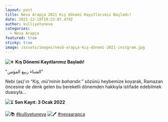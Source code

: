 ```yaml
---
layout: post
title: Neva Arapça 2021 Kış Dönemi Kayıtlarımız Başladı!
date: 2021-12-19T19:23:07.479Z
author: kulliyetuneva
categories:
  - Neva Arapça
featured: true
sticky: true
image: /assets/images/nevâ-arapça-kış-dönemi-2021-i̇nstgram.jpg
---
```

<!--StartFragment-->

![❄](https://www.facebook.com/images/emoji.php/v9/t2e/1/16/2744.png) **Kış Dönemi Kayıtlarımız Başladı!**

"الشتاء ربيع المؤمن"

Nebi (as)'ın *“Kış, mü'minin baharıdır.”* sözünü heybemize koyarak, Ramazan öncesine de denk gelen bu bereketli dönemden hakkıyla istifade edebilmek duasıyla...

![⏳](https://www.facebook.com/images/emoji.php/v9/tb7/1/16/23f3.png) **Son Kayıt: 3 Ocak 2022**

![📚](https://www.facebook.com/images/emoji.php/v9/t49/1/16/1f4da.png) [\#kulliyetuneva](https://www.facebook.com/hashtag/kulliyetuneva?__eep__=6&__cft__[0]=AZW-vpgUPrQVxlPqbgKM4Qo9ZDWNIQNjakaF86S74Gos0uZJSE8G2TdgSzLPC9VwA1xKgfRGY8dqfGzeV0YQCRRRudtgSBq0ChCsTQYfoY8OQAx2m_yLkw4Yi8zk6rTJA4s&__tn__=*NK-R) ![🖊](https://www.facebook.com/images/emoji.php/v9/t36/1/16/1f58a.png) [\#nevaarapca](https://www.facebook.com/hashtag/nevaarapca?__eep__=6&__cft__[0]=AZW-vpgUPrQVxlPqbgKM4Qo9ZDWNIQNjakaF86S74Gos0uZJSE8G2TdgSzLPC9VwA1xKgfRGY8dqfGzeV0YQCRRRudtgSBq0ChCsTQYfoY8OQAx2m_yLkw4Yi8zk6rTJA4s&__tn__=*NK-R)

<!--EndFragment-->